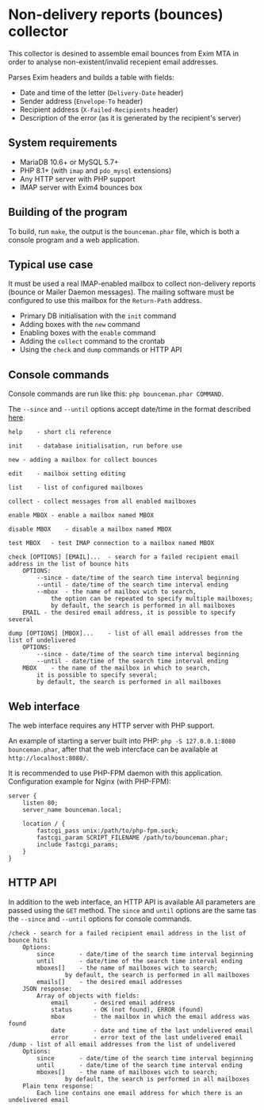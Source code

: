 Non-delivery reports (bounces) collector
========================================

This collector is desined to assemble email bounces from Exim MTA in order to analyse non-existent/invalid recepient email addresses.

Parses Exim headers and builds a table with fields:

* Date and time of the letter (`Delivery-Date` header)
* Sender address (`Envelope-To` header)
* Recipient address (`X-Failed-Recipients` header)
* Description of the error (as it is generated by the recipient's server)


System requirements
-------------------

* MariaDB 10.6+ or MySQL 5.7+
* PHP 8.1+ (with `imap` and `pdo_mysql` extensions)
* Any HTTP server with PHP support
* IMAP server with Exim4 bounces box


Building of the program
-----------------------

To build, run `make`, the output is the `bounceman.phar` file, which is both a console program and a web application.


Typical use case
----------------

It must be used a real IMAP-enabled mailbox to collect non-delivery reports (bounce or Mailer Daemon messages). The mailing software must be configured to use this mailbox for the `Return-Path` address.

* Primary DB initialisation with the `init` command
* Adding boxes with the `new` command
* Enabling boxes with the `enable` command
* Adding the `collect` command to the crontab
* Using the `check` and `dump` commands or HTTP API


Console commands
----------------

Console commands are run like this: `php bounceman.phar COMMAND`.

The `--since` and `--until` options accept date/time in the format described [here](https://www.php.net/manual/en/datetime.formats.php).

```
help	- short cli reference

init	- database initialisation, run before use

new	- adding a mailbox for collect bounces

edit	- mailbox setting editing

list	- list of configured mailboxes

collect	- collect messages from all enabled mailboxes

enable MBOX	- enable a mailbox named MBOX

disable MBOX	- disable a mailbox named MBOX

test MBOX	- test IMAP connection to a mailbox named MBOX

check [OPTIONS] [EMAIL]...	- search for a failed recipient email address in the list of bounce hits
	OPTIONS:
		--since	- date/time of the search time interval beginning
		--until	- date/time of the search time interval ending
		--mbox	- the name of mailbox wich to search,
			the option can be repeated to specify multiple mailboxes;
			by default, the search is performed in all mailboxes
	EMAIL -	the desired email address, it is possible to specify several

dump [OPTIONS] [MBOX]...	- list of all email addresses from the list of undelivered
	OPTIONS:
		--since	- date/time of the search time interval beginning
		--until	- date/time of the search time interval ending
	MBOX	- the name of the mailbox in which to search,
		it is possible to specify several;
		by default, the search is performed in all mailboxes
```


Web interface
-------------

The web interface requires any HTTP server with PHP support.

An example of starting a server built into PHP: `php -S 127.0.0.1:8080 bounceman.phar`, after that the web intercface can be available at `http://localhost:8080/`.

It is recommended to use PHP-FPM daemon with this application. Configuration example for Nginx (with PHP-FPM):

```
server {
    listen 80;
    server_name bounceman.local;

    location / {
        fastcgi_pass unix:/path/to/php-fpm.sock;
        fastcgi_param SCRIPT_FILENAME /path/to/bounceman.phar;
        include fastcgi_params;
    }
}
```


HTTP API
--------

In addition to the web interface, an HTTP API is available All parameters are passed using the `GET` method. The `since` and `until` options are the same tas the `--since` and `--until` options for  console commands.

```
/check - search for a failed recipient email address in the list of bounce hits
	Options:
		since		- date/time of the search time interval beginning
		until		- date/time of the search time interval ending
		mboxes[]	- the name of mailboxes wich to search;
				by default, the search is performed in all mailboxes
		emails[]	- the desired email addresses
	JSON response:
		Array of objects with fields:
			email		- desired email address
			status		- OK (not found), ERROR (found)
			mbox		- the mailbox in which the email address was found 
			date		- date and time of the last undelivered email
			error		- error text of the last undelivered email
/dump - list of all email addresses from the list of undelivered
	Options:
		since		- date/time of the search time interval beginning
		until		- date/time of the search time interval ending
		mboxes[]	- the name of mailboxes wich to search;
				by default, the search is performed in all mailboxes
	Plain tenx response:
		Each line contains one email address for which there is an undelivered email
```
